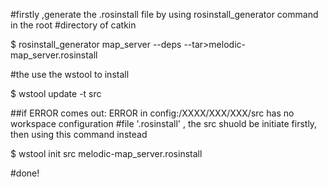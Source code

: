 #firstly ,generate the .rosinstall file by using rosinstall_generator command in the root #directory of catkin

$ rosinstall_generator map_server --deps --tar>melodic-map_server.rosinstall

#the use the wstool to install

$ wstool update -t src

##if ERROR comes out: ERROR in config:/XXXX/XXX/XXX/src has no workspace configuration #file '.rosinstall' , the src shuold be initiate firstly, then using this command instead

$ wstool init src melodic-map_server.rosinstall

#done!
